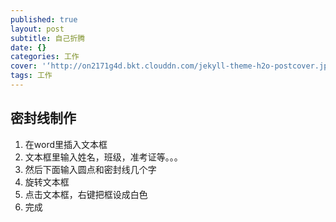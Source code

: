 ```yaml
---
published: true
layout: post
subtitle: 自己折腾
date: {}
categories: 工作
cover: '‘http://on2171g4d.bkt.clouddn.com/jekyll-theme-h2o-postcover.jpg’'
tags: 工作
---
```


## 密封线制作
1. 在word里插入文本框
2. 文本框里输入姓名，班级，准考证等。。。
3. 然后下面输入圆点和密封线几个字
4. 旋转文本框
5. 点击文本框，右键把框设成白色
6. 完成
